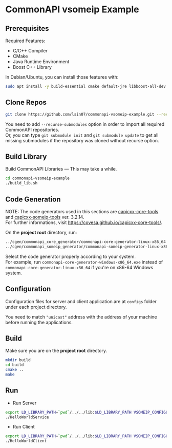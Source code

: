 # CommonAPI vsomeip Example

## Prerequisites

Required Features:
- C/C++ Compiler
- CMake
- Java Runtime Environment
- Boost C++ Library

In Debian/Ubuntu, you can install those features with:  
~~~bash
sudo apt install -y build-essential cmake default-jre libboost-all-dev
~~~

## Clone Repos

~~~bash
git clone https://github.com/lsin07/commonapi-vsomeip-example.git --recurse-submodules
~~~

You need to add `--recurse-submodules` option in order to import all required CommonAPI repositories.  
Or, you can type `git submodule init` and `git submodule update` to get all missing submodules if the repository was cloned without recurse option.

## Build Library
Build CommonAPI Libraries ― This may take a while.
~~~bash
cd commonapi-vsomeip-example
./build_lib.sh
~~~

## Code Generation
NOTE: The code generators used in this sections are [capicxx-core-tools](https://github.com/COVESA/capicxx-core-tools/) 
and [capicxx-someip-tools](https://github.com/COVESA/capicxx-someip-tools) ver. 3.2.14.  
For further informations, visit https://covesa.github.io/capicxx-core-tools/.

On the **project root** directory, run:
```bash
../cgen/commonapi_core_generator/commonapi-core-generator-linux-x86_64 -sk ./fidl/HelloWorld.fidl
../cgen/commonapi_someip_generator/commonapi-someip-generator-linux-x86_64 ./fidl/HelloWorld.fdepl
```
Select the code generator properly according to your system.  
For example, run `commonapi-core-generator-windows-x86_64.exe` instead of `commonapi-core-generator-linux-x86_64` if you're on x86-64 Windows system.

## Configuration
Configuration files for server and client application are at `configs` folder under each project directory.

You need to match `"unicast"` address with the address of your machine before running the applications.

## Build
Make sure you are on the **project root** directory.
```bash
mkdir build
cd build
cmake ..
make
```

## Run

- Run Server
```bash
export LD_LIBRARY_PATH=`pwd`/../../lib:$LD_LIBRARY_PATH VSOMEIP_CONFIGURATION=../configs/config_service.json
./HelloWorldService
```

- Run Client
```bash
export LD_LIBRARY_PATH=`pwd`/../../lib:$LD_LIBRARY_PATH VSOMEIP_CONFIGURATION=../configs/config_client.json
./HelloWorldClient
